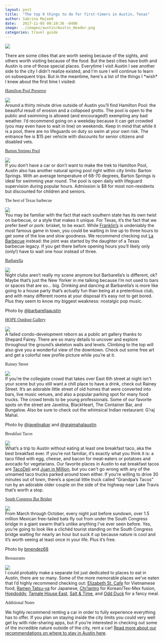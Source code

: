```yaml
---
layout: post
title:  "The top 9 things to do for first-timers in Austin, Texas"
author: Sabrina Majeed
date:   2017-11-05 00:10:36 -0400
image: ../images/austin/Austin_Header.png
categories: travel guide
---
```


![](../images/austin/Austin_Header.png)
<p class="mt3">There are some cities that are worth seeing because of the sights, and others worth visiting because of the food. But the best cities have both and Austin is one of those special places. Everytime I visit Austin I see another side to the city I didn't realize existed, and I'm sure I will continue to learn on subsequent trips. But in the meantime, here's a list of the things I *wish* I knew about the first time I visited:</p>

<p class="f3 pt3 lh-title" style="font-family: 'Gilroy-ExtraBold'"><a href="https://parks.traviscountytx.gov/find-a-park/hamilton-pool" class="link underline-hover orange" target="_blank">Hamilton Pool Preserve</a></p>
<div class="fl w-100 pr1-ns mb3">
<img src="../images/austin/HamiltonPool.png">
</div>
Around a thirty minute drive outside of Austin you’ll find Hamilton Pool: the beautiful result of erosion and a collapsed grotto. The pool is open to the public and swimming is allowed (and encouraged!) exempting any bad weather. I’d recommend going on a weekday because it can get crowded (you may even have to wait in line) on weekends. Keep in mind that while it is a pool, there are no lifeguards on duty so swim at your own risk. The entrance fee is $15 per vehicle with discounts for senior citizens and disabled vets.

<p class="f3 pt3 lh-title" style="font-family: 'Gilroy-ExtraBold'"><a href="https://austintexas.gov/department/barton-springs-pool" class="link underline-hover orange" target="_blank">Barton Springs Pool</a></p>
<div class="fl w-100 pr1-ns mb3">
<img src="../images/austin/Barton2.png">
</div>
If you don’t have a car or don’t want to make the trek to Hamilton Pool, Austin also has another natural spring pool right within city limits: Barton Springs. With an average temperature of 68-70 degrees, Barton Springs is ideal for swimming year round. The pool is open daily with lifeguard supervision during popular hours. Admission is $8 for most non-residents but discounted for children and seniors.

<p class="f3 pt3 lh-title" style="font-family: 'Gilroy-ExtraBold'">The best of Texas barbecue</p>
<div class="fl w-100 pr1-ns mb3">
<img src="../images/austin/Barbecue.png">
</div>
You may be familiar with the fact that each southern state has its own twist on barbecue, or a style that makes it unique. For Texas, it’s the fact that we prefer beef or pork: brisket, to be exact. While <a href="https://franklinbbq.com/">Franklin’s</a> is undeniably the most famous game in town, you could be waiting in line up to three hours to get some of the low and slow goodness. We recommend checking out <a href="https://www.labarbecue.com/">La Barbecue</a> instead: the joint was started by the daughter of a Texas barbecue legacy. If you get there before opening hours you’ll likely only (only!) have to wait one hour instead of three.

<p class="f3 pt3 lh-title" style="font-family: 'Gilroy-ExtraBold'"><a href="https://foursquare.com/v/barbarella/4b52a8e5f964a5204c8527e3" class="link underline-hover orange" target="_blank">Barbarella</a></p>
<div class="fl w-100 pr1-ns mb3">
<img src="../images/austin/Barbarella.png">
</div>
Night clubs aren’t really my scene anymore but Barbarella’s is different, ok? Maybe that’s just the New Yorker in me talking because I’m not used to bars or spaces that are so… big. Drinking and dancing at Barbarella’s is more like going to a house party that’s actually fun than being at a pretentious club, and with many different rooms at your disposal it’s easy not to get bored. Plus they seem to know my biggest weakness: nostalgic pop music.
<p class="f7 light-silver">Photo by <a href="https://www.instagram.com/barbarellaaustin" target="_blank" class="link underline-hover orange">@barbarellaaustin</a></p>

<p class="f3 pt3 lh-title" style="font-family: 'Gilroy-ExtraBold'"><a href="http://hopecampaign.org/hopeprojects/hope-outdoor-gallery/" class="link underline-hover orange" target="_blank">HOPE Outdoor Gallery</a></p>
<div class="fl w-100 pr1-ns mb3">
<img src="../images/austin/Hope.png">
</div>
A failed condo-development reborn as a public art gallery thanks to Shepard Fairey. There are so many details to uncover and explore throughout the ground’s skeleton walls and levels. Climbing to the top will also give you a wonderful view of the downtown. Check out some free art and get a colorful new profile picture while you’re at it.

<p class="f3 pt3 lh-title" style="font-family: 'Gilroy-ExtraBold'">Rainey Street</p>
<div class="fl w-100 pr1-ns mb3">
<img src="../images/austin/Rainey.png">
</div>
If you’re the collegiate crowd that takes over East 6th street at night isn't your scene but you still want a chill place to have a drink, check out Rainey Street. It’s an adorable little street of old homes that were converted into bars, live music venues, and also a popular parking spot for many food trucks. The crowd tends to be young professionals. Some of our favorite spots on the street are Javelina, BlackHeart, The Container Bar, and Bungalow. Also be sure to check out the whimsical Indian restaurant: G’raj Mahal.
<p class="f7 light-silver">Photo by <a href="https://www.instagram.com/javelinabar/" target="_blank" class="link underline-hover orange">@javelinabar</a> and <a href="https://www.instagram.com/grajmahalaustin/" target="_blank" class="link underline-hover orange">@grajmahalaustin</a></p>

<p class="f3 pt3 lh-title" style="font-family: 'Gilroy-ExtraBold'">Breakfast Tacos</p>
<div class="fl w-100 pr1-ns mb3">
<img src="../images/austin/Tacos.png">
</div>
What’s a trip to Austin without eating at least one breakfast taco, aka the best breakfast ever. If you’re not familiar, it’s exactly what you think it is: a taco filled with egg, cheese, and bacon for meat-eaters or potatoes and avocado for vegetarians. Our favorite places in Austin to eat breakfast tacos are <a href="http://www.tacodeli.com/">TacoDeli</a> and <a href="http://juaninamillion.com/">Juan in Million</a>, but you can't go wrong with any of the unnamed taco trucks parked around town either. If you’re willing to drive 30 minutes out of town, there’s a special little truck called “Grandpa’s Tacos” run by an adorable older couple on the side of the highway near Lake Travis that’s worth a stop.

<p class="f3 pt3 lh-title" style="font-family: 'Gilroy-ExtraBold'"><a href="http://www.batsinaustin.com/" class="link underline-hover orange" target="_blank">South Congress Bat Bridge</a></p>
<div class="fl w-100 pr1-ns mb3">
<img src="../images/austin/Bats.png">
</div>
From March through October, every night just before sundown, over 1.5 million Mexican free-tailed bats fly out from under the South Congress bridge in a giant swarm that’s unlike anything I’ve ever seen before. Yes, you’re going to look like a clichéd tourist standing on the South Congress bridge waiting for nearly an hour but suck it up because nature is cool and it’s worth seeing at least once in your life. Plus it’s free.
<p class="f7 light-silver">Photo by <a href="https://www.flickr.com/photos/bmendez68/" target="_blank" class="link underline-hover orange">bmendez68</a></p>

<p class="f3 pt3 lh-title" style="font-family: 'Gilroy-ExtraBold'">Restaurants</p>
<div class="fl w-100 pr1-ns mb3">
<img src="../images/austin/Restaurants.png">
</div>
I could probably make a separate list just dedicated to places to eat in Austin, there are so many. Some of the more memorable places we’ve eaten that I’d highly recommend checking out: <a href="https://foursquare.com/v/elizabeth-st-caf%C3%A9/4ef4c212b8f77e0f983c04e4">Elizabeth St. Cafe</a> for Vietnamese food, <a href="https://foursquare.com/v/ramen-tatsuya/501831f5e4b06251be422605">Ramen Tatsu-ya</a> for Japanese, <a href="https://foursquare.com/v/chilantro/54b495ab498ebacc93b337bf">Chi’lantro</a> for Korean/Tex-Mex fusion, <a href="https://foursquare.com/v/hopdoddy-burger-bar/4cb5e045e262b60c46cb6ae0">Hopdoddy</a>, <a href="https://foursquare.com/v/tamale-house-east/4f5cd4e6e4b008b15792ebac">Tamale House East</a>, <a href="https://foursquare.com/v/salt--time/50d3997ae4b0200540c19f7c">Salt & Time</a>, and <a href="https://foursquare.com/v/odd-duck/5256c1f611d2949f1623a789">Odd Duck</a> for a fancy meal.

<div class="fl w-100 mt4 mb0">
<p class="tc f2" style="font-family: 'Gilroy-ExtraBold'">Additional Notes</p></div>

We highly recommend renting a car in order to fully experience everything has to offer. If you plan on staying inside the city limits you could very well get by with ride-sharing apps, but if you’re interested in checking out some of the incredible nature outside of the city, rent a car! <a href="http://theinnbox.co/best-airbnbs-austin-texas/">Read more about our recommendations on where to stay in Austin here</a>.
